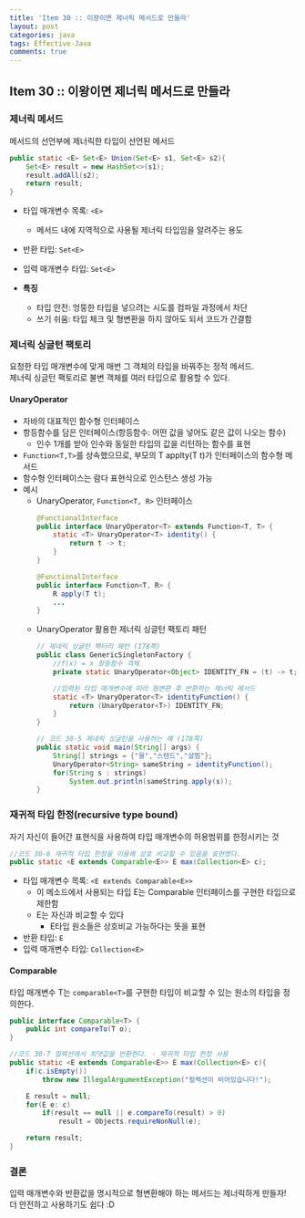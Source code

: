 ```yaml
---
title: 'Item 30 :: 이왕이면 제너릭 메서드로 만들라'
layout: post
categories: java
tags: Effective-Java
comments: true
---
```


## Item 30 :: 이왕이면 제너릭 메서드로 만들라
### 제너릭 메서드
메서드의 선언부에 제너릭한 타입이 선언된 메서드
```java
public static <E> Set<E> Union(Set<E> s1, Set<E> s2){
    Set<E> result = new HashSet<>(s1);
    result.addAll(s2);
    return result;
}
```
- 타입 매개변수 목록: `<E>`
  - 메서드 내에 지역적으로 사용될 제너릭 타입임을 알려주는 용도
- 반환 타입: `Set<E>`
- 입력 매개변수 타입: `Set<E>`

- **특징**
  - 타입 안전: 엉뚱한 타입을 넣으려는 시도를 컴파일 과정에서 차단
  - 쓰기 쉬움: 타입 체크 및 형변환을 하지 않아도 되서 코드가 간결함

### 제너릭 싱글턴 팩토리
요청한 타입 매개변수에 맞게 매번 그 객체의 타입을 바꿔주는 정적 메서드.  
제너릭 싱글턴 팩토리로 불변 객체를 여러 타입으로 활용할 수 있다.
#### UnaryOperator
- 자바의 대표적인 함수형 인터페이스
- 항등함수를 담은 인터페이스(항등함수: 어떤 값을 넣어도 같은 값이 나오는 함수)  
    - 인수 1개를 받아 인수와 동일한 타입의 값을 리턴하는 함수를 표현
- `Function<T,T>`를 상속했으므로, 부모의 T applty(T t)가 인터페이스의 함수형 메서드
- 함수형 인터페이스는 람다 표현식으로 인스턴스 생성 가능
- 예시
  - UnaryOperator, `Function<T, R>` 인터페이스
    ```java
    @FunctionalInterface
    public interface UnaryOperator<T> extends Function<T, T> {
        static <T> UnaryOperator<T> identity() {
            return t -> t;
        }
    }

    @FunctionalInterface
    public interface Function<T, R> {
        R apply(T t);
        ...
    }
    ```
  - UnaryOperator 활용한 제너릭 싱글턴 팩토리 패턴
    ```java
    // 제네릭 싱글턴 팩터리 패턴 (178쪽)
    public class GenericSingletonFactory {
        //f(x) = x 항등함수 객체
        private static UnaryOperator<Object> IDENTITY_FN = (t) -> t;

        //입력된 타입 매개변수에 따라 형변환 후 반환하는 제너릭 메서드
        static <T> UnaryOperator<T> identityFunction() {
            return (UnaryOperator<T>) IDENTITY_FN;
        }
    }

    // 코드 30-5 제네릭 싱글턴을 사용하는 예 (178쪽)
    public static void main(String[] args) {
        String[] strings = {"물","스탠드","살찜"};
        UnaryOperator<String> sameString = identityFunction();
        for(String s : strings)
            System.out.println(sameString.apply(s));
    }
    ```

### 재귀적 타입 한정(recursive type bound)
자기 자신이 들어간 표현식을 사용하여 타입 매개변수의 허용범위를 한정시키는 것
```java
//코드 30-6 재귀적 타입 한정을 이용해 상호 비교할 수 있음을 표현했다.
public static <E extends Comparable<E>> E max(Collection<E> c);
```
- 타입 매개변수 목록: `<E extends Comparable<E>>`
  - 이 메소드에서 사용되는 타입 E는 Comparable 인터페이스를 구현한 타입으로 제한함
  - E는 자신과 비교할 수 있다
    - E타입 원소들은 상호비교 가능하다는 뜻을 표현
- 반환 타입: `E`
- 입력 매개변수 타입: `Collection<E>`

#### Comparable
타입 매개변수 T는 `comparable<T>`를 구현한 타입이 비교할 수 있는 원소의 타입을 정의한다.
```java
public interface Comparable<T> {
    public int compareTo(T o);
}

//코드 30-7 컬렉션에서 최댓값을 반환한다. - 재귀적 타입 한정 사용
public static <E extends Comparable<E>> E max(Collection<E> c){
    if(c.isEmpty())
        throw new IllegalArgumentException("컬렉션이 비어있습니다!");

    E result = null;
    for(E e: c)
        if(result == null || e.compareTo(result) > 0)
            result = Objects.requireNonNull(e);

    return result;
}
```
### 결론
입력 매개변수와 반환값을 명시적으로 형변환해야 하는 메서드는 제너릭하게 만들자!  
더 안전하고 사용하기도 쉽다 :D